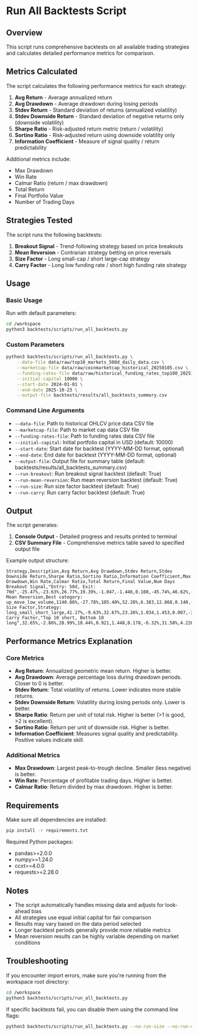 # Run All Backtests Script

## Overview

This script runs comprehensive backtests on all available trading strategies and calculates detailed performance metrics for comparison.

## Metrics Calculated

The script calculates the following performance metrics for each strategy:

1. **Avg Return** - Average annualized return
2. **Avg Drawdown** - Average drawdown during losing periods
3. **Stdev Return** - Standard deviation of returns (annualized volatility)
4. **Stdev Downside Return** - Standard deviation of negative returns only (downside volatility)
5. **Sharpe Ratio** - Risk-adjusted return metric (return / volatility)
6. **Sortino Ratio** - Risk-adjusted return using downside volatility only
7. **Information Coefficient** - Measure of signal quality / return predictability

Additional metrics include:
- Max Drawdown
- Win Rate
- Calmar Ratio (return / max drawdown)
- Total Return
- Final Portfolio Value
- Number of Trading Days

## Strategies Tested

The script runs the following backtests:

1. **Breakout Signal** - Trend-following strategy based on price breakouts
2. **Mean Reversion** - Contrarian strategy betting on price reversals
3. **Size Factor** - Long small-cap / short large-cap strategy
4. **Carry Factor** - Long low funding rate / short high funding rate strategy

## Usage

### Basic Usage

Run with default parameters:

```bash
cd /workspace
python3 backtests/scripts/run_all_backtests.py
```

### Custom Parameters

```bash
python3 backtests/scripts/run_all_backtests.py \
    --data-file data/raw/top10_markets_500d_daily_data.csv \
    --marketcap-file data/raw/coinmarketcap_historical_20250105.csv \
    --funding-rates-file data/raw/historical_funding_rates_top100_20251025_124832.csv \
    --initial-capital 10000 \
    --start-date 2024-01-01 \
    --end-date 2025-10-23 \
    --output-file backtests/results/all_backtests_summary.csv
```

### Command Line Arguments

- `--data-file`: Path to historical OHLCV price data CSV file
- `--marketcap-file`: Path to market cap data CSV file
- `--funding-rates-file`: Path to funding rates data CSV file  
- `--initial-capital`: Initial portfolio capital in USD (default: 10000)
- `--start-date`: Start date for backtest (YYYY-MM-DD format, optional)
- `--end-date`: End date for backtest (YYYY-MM-DD format, optional)
- `--output-file`: Output file for summary table (default: backtests/results/all_backtests_summary.csv)
- `--run-breakout`: Run breakout signal backtest (default: True)
- `--run-mean-reversion`: Run mean reversion backtest (default: True)
- `--run-size`: Run size factor backtest (default: True)
- `--run-carry`: Run carry factor backtest (default: True)

## Output

The script generates:

1. **Console Output** - Detailed progress and results printed to terminal
2. **CSV Summary File** - Comprehensive metrics table saved to specified output file

Example output structure:

```
Strategy,Description,Avg Return,Avg Drawdown,Stdev Return,Stdev Downside Return,Sharpe Ratio,Sortino Ratio,Information Coefficient,Max Drawdown,Win Rate,Calmar Ratio,Total Return,Final Value,Num Days
Breakout Signal,"Entry: 50d, Exit: 70d",-25.47%,-23.63%,26.77%,19.39%,-1.047,-1.446,0.108,-45.74%,46.62%,-0.613,-30.26%,$6973.87,400
Mean Reversion,Best category: up_move_low_volume,1140.86%,-27.78%,105.40%,52.28%,6.383,12.868,0.140,-64.75%,51.34%,10.390,556.00%,$65600.35,336
Size Factor,Strategy: long_small_short_large,41.17%,-9.63%,32.67%,23.26%,1.034,1.453,0.007,-30.19%,52.88%,1.120,45.45%,$14545.04,470
Carry Factor,"Top 10 short, Bottom 10 long",32.65%,-2.86%,28.99%,18.44%,0.921,1.448,0.178,-6.32%,31.58%,4.226,3.83%,$10383.10,58
```

## Performance Metrics Explanation

### Core Metrics

- **Avg Return**: Annualized geometric mean return. Higher is better.
- **Avg Drawdown**: Average percentage loss during drawdown periods. Closer to 0 is better.
- **Stdev Return**: Total volatility of returns. Lower indicates more stable returns.
- **Stdev Downside Return**: Volatility during losing periods only. Lower is better.
- **Sharpe Ratio**: Return per unit of total risk. Higher is better (>1 is good, >2 is excellent).
- **Sortino Ratio**: Return per unit of downside risk. Higher is better.
- **Information Coefficient**: Measures signal quality and predictability. Positive values indicate skill.

### Additional Metrics

- **Max Drawdown**: Largest peak-to-trough decline. Smaller (less negative) is better.
- **Win Rate**: Percentage of profitable trading days. Higher is better.
- **Calmar Ratio**: Return divided by max drawdown. Higher is better.

## Requirements

Make sure all dependencies are installed:

```bash
pip install -r requirements.txt
```

Required Python packages:
- pandas>=2.0.0
- numpy>=1.24.0
- ccxt>=4.0.0
- requests>=2.28.0

## Notes

- The script automatically handles missing data and adjusts for look-ahead bias
- All strategies use equal initial capital for fair comparison
- Results may vary based on the data period selected
- Longer backtest periods generally provide more reliable metrics
- Mean reversion results can be highly variable depending on market conditions

## Troubleshooting

If you encounter import errors, make sure you're running from the workspace root directory:

```bash
cd /workspace
python3 backtests/scripts/run_all_backtests.py
```

If specific backtests fail, you can disable them using the command line flags:

```bash
python3 backtests/scripts/run_all_backtests.py --no-run-size --no-run-carry
```
